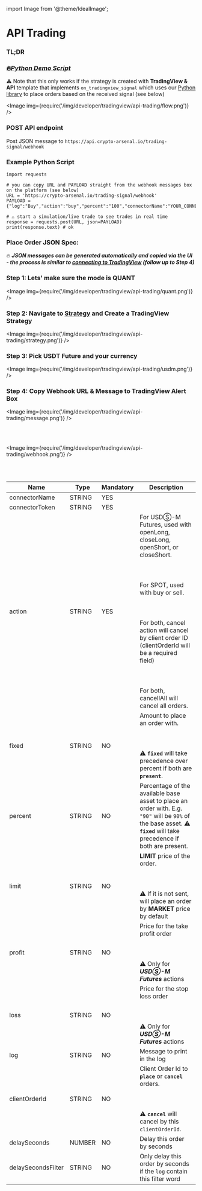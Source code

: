 import Image from '@theme/IdealImage';

# API Trading

### TL;DR

### [🔥<u>_Python Demo Script_</u>](https://colab.research.google.com/drive/1Patm1mcPO3st5xTk2d2eQxBN6GTOt5z7?usp=sharing)

⚠️ Note that this only works if the strategy is created with **TradingView & API**
template that implements `on_tradingview_signal` which uses our [<u>Python library</u>](https://docs.crypto-arsenal.io/docs/developer/get-started/python/hello-world) to place orders based on the received signal (see below)

<!-- <Image img={require("/img/developer/tradingview/api-trading/flow.png")} /> -->
<!-- <Image img={require('/img/developer/tradingview/api-trading/usdm.png')} /> -->

<Image img={require('/img/developer/tradingview/api-trading/flow.png')} />

### POST API endpoint

Post JSON message to `https://api.crypto-arsenal.io/trading-signal/webhook`

### Example Python Script

```
import requests

# you can copy URL and PAYLOAD straight from the webhook messages box on the platform (see below)
URL = 'https://crypto-arsenal.io/trading-signal/webhook'
PAYLOAD ={"log":"Buy","action":"buy","percent":"100","connectorName":"YOUR_CONNECTOR","connectorToken":"YOUR_TOKEN"}

# ⚠️ start a simulation/live trade to see trades in real time
response = requests.post(URL, json=PAYLOAD)
print(response.text) # ok
```

### Place Order JSON Spec:

🔥 **_JSON messages can be generated automatically and copied via the UI - the process is similar to [<u>connecting to TradingView</u>](https://help.crypto-arsenal.io/en/articles/6456240-automate-tradingview-strategy) (follow up to Step 4)_**

### Step 1: Lets' make sure the mode is QUANT

<Image img={require('/img/developer/tradingview/api-trading/quant.png')} />

### Step 2: Navigate to [<u>Strategy</u>](https://crypto-arsenal.io/strategies) and Create a TradingView Strategy

<Image img={require('/img/developer/tradingview/api-trading/strategy.png')} />

### Step 3: Pick USDT Future and your currency

<Image img={require('/img/developer/tradingview/api-trading/usdm.png')} />

### Step 4: Copy Webhook URL & Message to TradingView Alert Box

<Image img={require('/img/developer/tradingview/api-trading/message.png')} />

<br></br>

<Image img={require('/img/developer/tradingview/api-trading/webhook.png')} />

<br></br>

| Name               | Type   | Mandatory | Description                   |
| ------------------ | ------ | --------- | ----------------------------- |
| connectorName      | STRING | YES       |
| connectorToken     | STRING | YES       |
| action             | STRING | YES       | For USDⓈ-M Futures, used with openLong, closeLong, openShort, or closeShort.<br></br><br></br>For SPOT, used with buy or sell.<br></br><br></br>For both, cancel action will cancel by client order ID (clientOrderId will be a required field)<br></br><br></br>For both, cancellAll will cancel all orders.
| fixed              | STRING | NO        | Amount to place an order with.<br></br><br></br>⚠️ **```fixed```** will take precedence over percent if both are **```present```**.
| percent            | STRING | NO        | Percentage of the available base asset to place an order with. E.g. ```"90"``` will be ```90%``` of the base asset. ⚠️ **```fixed```** will take precedence if both are present.
| limit              | STRING | NO        | **LIMIT** price of the order.<br></br><br></br>⚠️ If it is not sent, will place an order by **MARKET** price by default
| profit             | STRING | NO        | Price for the take profit order<br></br><br></br>⚠️ Only for ***USDⓈ-M Futures*** actions
| loss               | STRING | NO        | Price for the stop loss order<br></br><br></br>⚠️ Only for ***USDⓈ-M Futures*** actions
| log                | STRING | NO        | Message to print in the log
| clientOrderId      | STRING | NO        | Client Order Id to **```place```** or **```cancel```** orders.<br></br><br></br>⚠️  **```cancel```** will cancel by this ```clientOrderId```. 
| delaySeconds       | NUMBER | NO        | Delay this order by seconds
| delaySecondsFilter | STRING | NO        | Only delay this order by seconds if the ```log``` contain this filter word